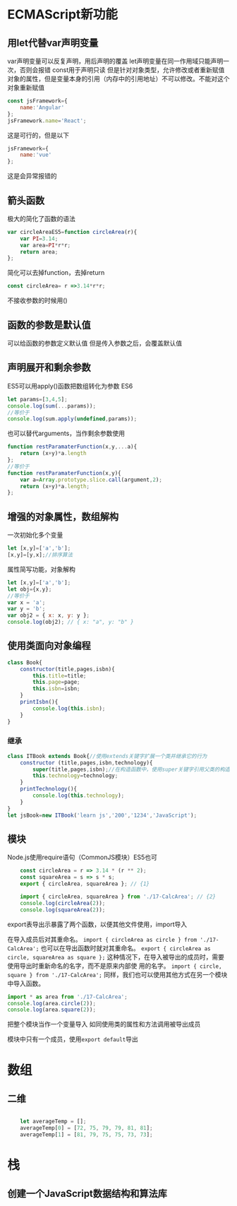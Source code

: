 # ECMAScript新功能
## 用let代替var声明变量
var声明变量可以反复声明，用后声明的覆盖
let声明变量在同一作用域只能声明一次，否则会报错
const用于声明只读
但是针对对象类型，允许修改或者重新赋值对象的属性，但是变量本身的引用（内存中的引用地址）不可以修改。不能对这个对象重新赋值
```js
const jsFramework={
    name:'Angular'
};
jsFramework.name='React';
```
这是可行的，但是以下

```js
jsFramework={
    name:'vue'
};
```
这是会异常报错的

## 箭头函数
极大的简化了函数的语法

```js
var circleAreaES5=function circleArea(r){
    var PI=3.14;
    var area=PI*r*r;
    return area;
};
```
简化可以去掉function，去掉return

```js
const circleArea= r =>3.14*r*r;
```
不接收参数的时候用()

## 函数的参数是默认值
可以给函数的参数定义默认值
但是传入参数之后，会覆盖默认值

## 声明展开和剩余参数
ES5可以用apply()函数把数组转化为参数
ES6

```js
let params=[3,4,5];
console.log(sum(...params));
//等价于
console.log(sum.apply(undefined,params));
```
也可以替代arguments，当作剩余参数使用

```js
function restParamaterFunction(x,y,...a){
    return (x+y)*a.length
};
//等价于
function restParamaterFunction(x,y){
    var a=Array.prototype.slice.call(argument,2);
    return (x+y)*a.length;
};
```

## 增强的对象属性，数组解构
一次初始化多个变量

```js
let [x,y]=['a','b'];
[x,y]=[y,x];//排序算法
```
属性简写功能，对象解构

```js
let [x,y]=['a','b'];
let obj={x,y};
//等价于
var x = 'a';
var y = 'b';
var obj2 = { x: x, y: y };
console.log(obj2); // { x: "a", y: "b" }
```

## 使用类面向对象编程

```js
class Book{
    constructor(title,pages,isbn){
        this.title=title;
        this.page=page;
        this.isbn=isbn;
    }
    printIsbn(){
        console.log(this.isbn);
    }
}
```

### 继承

```js
class ITBook extends Book{//使用extends关键字扩展一个类并继承它的行为
    constructor (title,pages,isbn,technology){
        super(title,pages,isbn);//在构造函数中，使用super关键字引用父类的构造函数
        this.technology=technology;
    }
    printTechnology(){
        console.log(this.technology);
    }
}
let jsBook=new ITBook('learn js','200','1234','JavaScript');

```

## 模块
Node.js使用require语句（CommonJS模块）ES5也可

```js
    const circleArea = r => 3.14 * (r ** 2);
    const squareArea = s => s * s;
    export { circleArea, squareArea }; // {1}
```

```js
    import { circleArea, squareArea } from './17-CalcArea'; // {2}
    console.log(circleArea(2));
    console.log(squareArea(2));

```
export表导出示暴露了两个函数，以便其他文件使用，import导入

在导入成员后对其重命名。
   `import { circleArea as circle } from './17-CalcArea';`
也可以在导出函数时就对其重命名。
    `export { circleArea as circle, squareArea as square };`
这种情况下，在导入被导出的成员时，需要使用导出时重新命名的名字，而不是原来内部使 用的名字。
    `import { circle, square } from './17-CalcArea';`
  同样，我们也可以使用其他方式在另一个模块中导入函数。
  
```js
import * as area from './17-CalcArea';
console.log(area.circle(2));
console.log(area.square(2));
```
把整个模块当作一个变量导入
如同使用类的属性和方法调用被导出成员

模块中只有一个成员，使用`export default`导出

# 数组
## 二维
```js

    let averageTemp = [];
    averageTemp[0] = [72, 75, 79, 79, 81, 81];
    averageTemp[1] = [81, 79, 75, 75, 73, 73];
```

# 栈
## 创建一个JavaScript数据结构和算法库